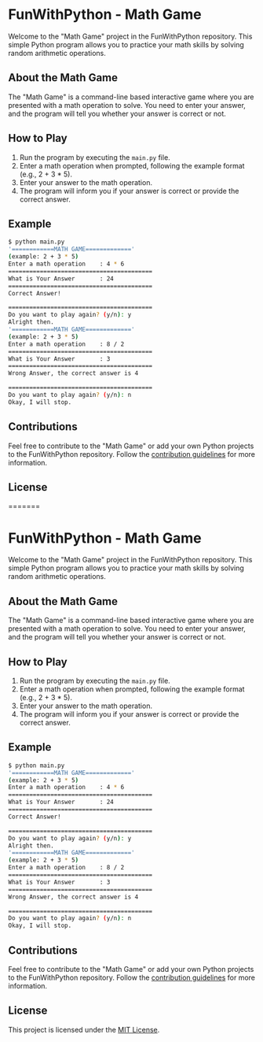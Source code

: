 # FunWithPython - Math Game

Welcome to the "Math Game" project in the FunWithPython repository. This simple Python program allows you to practice your math skills by solving random arithmetic operations.

## About the Math Game

The "Math Game" is a command-line based interactive game where you are presented with a math operation to solve. You need to enter your answer, and the program will tell you whether your answer is correct or not.

## How to Play

1. Run the program by executing the `main.py` file.
2. Enter a math operation when prompted, following the example format (e.g., 2 + 3 * 5).
3. Enter your answer to the math operation.
4. The program will inform you if your answer is correct or provide the correct answer.

## Example

```bash
$ python main.py
'============MATH GAME============='
(example: 2 + 3 * 5)
Enter a math operation    : 4 * 6
=========================================
What is Your Answer       : 24
=========================================
Correct Answer!

=========================================
Do you want to play again? (y/n): y
Alright then.
'============MATH GAME============='
(example: 2 + 3 * 5)
Enter a math operation    : 8 / 2
=========================================
What is Your Answer       : 3
=========================================
Wrong Answer, the correct answer is 4

=========================================
Do you want to play again? (y/n): n
Okay, I will stop.
```

## Contributions

Feel free to contribute to the "Math Game" or add your own Python projects to the FunWithPython repository. Follow the [contribution guidelines](/CONTRIBUTING.md) for more information.

## License

=======
# FunWithPython - Math Game

Welcome to the "Math Game" project in the FunWithPython repository. This simple Python program allows you to practice your math skills by solving random arithmetic operations.

## About the Math Game

The "Math Game" is a command-line based interactive game where you are presented with a math operation to solve. You need to enter your answer, and the program will tell you whether your answer is correct or not.

## How to Play

1. Run the program by executing the `main.py` file.
2. Enter a math operation when prompted, following the example format (e.g., 2 + 3 * 5).
3. Enter your answer to the math operation.
4. The program will inform you if your answer is correct or provide the correct answer.

## Example

```bash
$ python main.py
'============MATH GAME============='
(example: 2 + 3 * 5)
Enter a math operation    : 4 * 6
=========================================
What is Your Answer       : 24
=========================================
Correct Answer!

=========================================
Do you want to play again? (y/n): y
Alright then.
'============MATH GAME============='
(example: 2 + 3 * 5)
Enter a math operation    : 8 / 2
=========================================
What is Your Answer       : 3
=========================================
Wrong Answer, the correct answer is 4

=========================================
Do you want to play again? (y/n): n
Okay, I will stop.
```

## Contributions

Feel free to contribute to the "Math Game" or add your own Python projects to the FunWithPython repository. Follow the [contribution guidelines](/CONTRIBUTING.md) for more information.

## License

This project is licensed under the [MIT License](/LICENSE).
